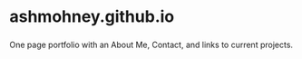 # ashmohney.github.io

#####
One page portfolio with an About Me, Contact,  and links to current projects. 
